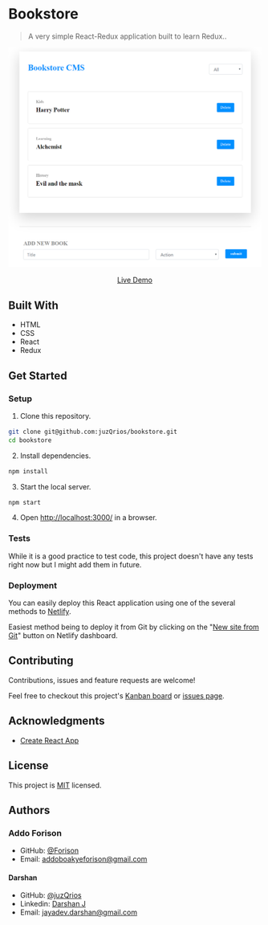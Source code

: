 # Bookstore

> A very simple React-Redux application built to learn Redux..

[//]: # (Screenshot, Application concept art etc)
![Screenshot](./screenshot.png)

[//]: # (Live Demo link)
<p align="center">
  <a href="https://bookstore-ad1.herokuapp.com/">Live Demo</a>
</p>

## Built With

* HTML
* CSS
* React
* Redux

## Get Started

### Setup

1. Clone this repository.

```bash
git clone git@github.com:juzQrios/bookstore.git
cd bookstore
```

2. Install dependencies.

```bash
npm install
```

3. Start the local server.

```bash
npm start
```

4. Open <http://localhost:3000/> in a browser.

### Tests

While it is a good practice to test code, this project doesn't have any tests right now but I might add them in future.

### Deployment

You can easily deploy this React application using one of the several methods to [Netlify](https://www.netlify.com).

Easiest method being to deploy it from Git by clicking on the "[New site from Git](https://app.netlify.com/start)" button on Netlify dashboard.

## Contributing

Contributions, issues and feature requests are welcome!

Feel free to checkout this project's [Kanban board](https://github.com/juzQrios/bookstore/projects/2) or [issues page](https://github.com/juzQrios/bookstore/issues).

## Acknowledgments

* [Create React App](https://github.com/facebook/create-react-app)

## License

This project is [MIT](./LICENSE) licensed.

## Authors

### Addo Forison

* GitHub: [@Forison](https://github.com/Forison)
* Email: <addoboakyeforison@gmail.com>

#### Darshan

* GitHub: [@juzQrios](https://github.com/juzQrios)
* Linkedin: [Darshan J](https://www.linkedin.com/in/jayadevdarshan/)
* Email: <jayadev.darshan@gmail.com>
